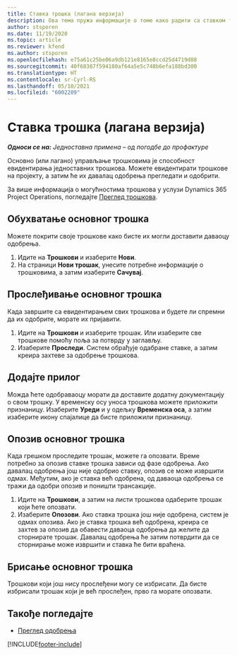 ```yaml
---
title: Ставка трошка (лагана верзија)
description: Ова тема пружа информације о томе како радити са ставком трошка у једноставној примени.
author: stsporen
ms.date: 11/19/2020
ms.topic: article
ms.reviewer: kfend
ms.author: stsporen
ms.openlocfilehash: e75a61c25be06a9db121e8165e8ccd25d4719d08
ms.sourcegitcommit: 40f68387f594180af64a5e5c748b6efa188bd300
ms.translationtype: HT
ms.contentlocale: sr-Cyrl-RS
ms.lasthandoff: 05/10/2021
ms.locfileid: "6002209"
---
```

# <a name="expense-entry-lite"></a>Ставка трошка (лагана верзија)

_**Односи се на:** Једноставна примена – од погодбе до профактуре_

Основно (или лагано) управљање трошковима је способност евидентирања једноставних трошкова. Можете евидентирати трошкове на пројекту, а затим ће их давалац одобрења прегледати и одобрити.

За више информација о могућностима трошкова у услузи Dynamics 365 Project Operations, погледајте [Преглед трошкова](expense-overview.md).

## <a name="capture-a-basic-expense"></a>Обухватање основног трошка

Можете покрити своје трошкове како бисте их могли доставити даваоцу одобрења.

1. Идите на **Трошкови** и изаберите **Нови**.
2. На страници **Нови трошак**, унесите потребне информације о трошковима, а затим изаберите **Сачувај**.

## <a name="submit-a-basic-expense"></a>Прослеђивање основног трошка

Када завршите са евидентирањем свих трошкова и будете ли спремни да их одобрите, морате их пријавити.

1. Идите на **Трошкови** и изаберите трошак. Или изаберите све трошкове помоћу поља за потврду у заглављу.
2. Изаберите **Проследи**. Систем обрађује одабране ставке, а затим креира захтеве за одобрење трошкова.

## <a name="add-an-attachment"></a>Додајте прилог

Можда ћете одобраваоцу морати да доставите додатну документацију о свом трошку. У временску осу уноса трошкова можете приложити признаницу. Изаберите **Уреди** и у одељку **Временска оса**, а затим изаберите икону спајалице да бисте приложили признаницу.

## <a name="recall-a-basic-expense"></a>Опозив основног трошка

Када грешком проследите трошак, можете га опозвати. Време потребно за опозив ставке трошка зависи од фазе одобрења.  Ако давалац одобрења још није одобрио ставку, опозив се може извршити одмах. Међутим, ако је ставка већ одобрена, од даваоца одобрења се тражи да одобри опозив и поништи трансакције.

1. Идите на **Трошкови**, а затим на листи трошкова одаберите трошак који ћете опозвати.
2. Изаберите **Опозови**. Ако ставка трошка још није одобрена, систем је одмах опозива. Ако је ставка трошка већ одобрена, креира се захтев за опозив да обавести даваоца одобрења да желите да сторнирате трошак. Давалац одобрења ће затим потврдити да се сторнирање може извршити и ставка ће бити враћена.

## <a name="delete-a-basic-expense"></a>Брисање основног трошка

Трошкови који још нису прослеђени могу се избрисати. Да бисте избрисали трошак који је већ прослеђен, прво га морате опозвати.

## <a name="see-also"></a>Такође погледајте

- [Преглед одобрења](../approvals/approvals-overview.md)


[!INCLUDE[footer-include](../includes/footer-banner.md)]